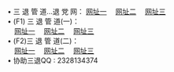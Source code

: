 &#8226; 三 退 管 道...退 党 网：
<a href="http://32.port0.org/go/8/" target="_blank">网址一</a>
　<a href="http://24.2waky.com/go/8/" target="_blank">网址二</a>
　<a href="http://hk.hacked.jp/go/8/" target="_blank">网址三</a>
　<br />
&#8226; (F1) 三 退 管 道(一)：<br />
　<a href="http://32.port0.org/d/" target="_blank">网址一</a>
　<a href="http://24.2waky.com/d/" target="_blank">网址二</a>
　<a href="http://hk.hacked.jp/d/" target="_blank">网址三</a><br />
&#8226; (F2)三 退 管 道(二)：<br />
　<a href="http://32.port0.org/dd/" target="_blank">网址一</a>
　<a href="http://24.2waky.com/dd/" target="_blank">网址二</a>
　<a href="http://hk.hacked.jp/dd/" target="_blank">网址三</a><br />
&#8226; 协助三退QQ :
2328134374<br />
